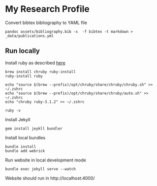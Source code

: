 # My Research Profile

Convert bibtex bibliography to YAML file

	pandoc assets/bibliography.bib -s  -f bibtex -t markdown > _data/publications.yml

## Run locally

Install ruby as described [here](https://jekyllrb.com/docs/installation/macos/)

	brew install chruby ruby-install
	ruby-install ruby

	echo "source $(brew --prefix)/opt/chruby/share/chruby/chruby.sh" >> ~/.zshrc
	echo "source $(brew --prefix)/opt/chruby/share/chruby/auto.sh" >> ~/.zshrc
	echo "chruby ruby-3.1.2" >> ~/.zshrc

	ruby -v

Install Jekyll

	gem install jeykll bundler

Install local bundles

	bundle install
	bundle add webrick
	
Run website in local development mode

	bundle exec jekyll serve --watch

Website should run in http://localhost:4000/

